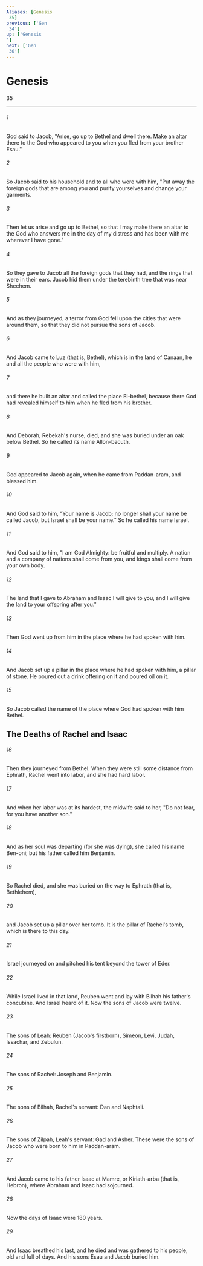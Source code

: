 ```yaml
---
Aliases: [Genesis 35]
previous: ['Gen 34']
up: ['Genesis']
next: ['Gen 36']
---
```

# Genesis 35

***
 

###### 1 
God said to Jacob, "Arise, go up to Bethel and dwell there. Make an altar there to the God who appeared to you when you fled from your brother Esau."  

###### 2 
So Jacob said to his household and to all who were with him, "Put away the foreign gods that are among you and purify yourselves and change your garments.  

###### 3 
Then let us arise and go up to Bethel, so that I may make there an altar to the God who answers me in the day of my distress and has been with me wherever I have gone."  

###### 4 
So they gave to Jacob all the foreign gods that they had, and the rings that were in their ears. Jacob hid them under the terebinth tree that was near Shechem.  

###### 5 
And as they journeyed, a terror from God fell upon the cities that were around them, so that they did not pursue the sons of Jacob.  

###### 6 
And Jacob came to Luz (that is, Bethel), which is in the land of Canaan, he and all the people who were with him,  

###### 7 
and there he built an altar and called the place El-bethel, because there God had revealed himself to him when he fled from his brother.  

###### 8 
And Deborah, Rebekah's nurse, died, and she was buried under an oak below Bethel. So he called its name Allon-bacuth.  

###### 9 
God appeared to Jacob again, when he came from Paddan-aram, and blessed him.  

###### 10 
And God said to him, "Your name is Jacob; no longer shall your name be called Jacob, but Israel shall be your name." So he called his name Israel.  

###### 11 
And God said to him, "I am God Almighty: be fruitful and multiply. A nation and a company of nations shall come from you, and kings shall come from your own body.  

###### 12 
The land that I gave to Abraham and Isaac I will give to you, and I will give the land to your offspring after you."  

###### 13 
Then God went up from him in the place where he had spoken with him.  

###### 14 
And Jacob set up a pillar in the place where he had spoken with him, a pillar of stone. He poured out a drink offering on it and poured oil on it.  

###### 15 
So Jacob called the name of the place where God had spoken with him Bethel.  ## The Deaths of Rachel and Isaac  

###### 16 
Then they journeyed from Bethel. When they were still some distance from Ephrath, Rachel went into labor, and she had hard labor.  

###### 17 
And when her labor was at its hardest, the midwife said to her, "Do not fear, for you have another son."  

###### 18 
And as her soul was departing (for she was dying), she called his name Ben-oni; but his father called him Benjamin.  

###### 19 
So Rachel died, and she was buried on the way to Ephrath (that is, Bethlehem),  

###### 20 
and Jacob set up a pillar over her tomb. It is the pillar of Rachel's tomb, which is there to this day.  

###### 21 
Israel journeyed on and pitched his tent beyond the tower of Eder.  

###### 22 
While Israel lived in that land, Reuben went and lay with Bilhah his father's concubine. And Israel heard of it. Now the sons of Jacob were twelve.  

###### 23 
The sons of Leah: Reuben (Jacob's firstborn), Simeon, Levi, Judah, Issachar, and Zebulun.  

###### 24 
The sons of Rachel: Joseph and Benjamin.  

###### 25 
The sons of Bilhah, Rachel's servant: Dan and Naphtali.  

###### 26 
The sons of Zilpah, Leah's servant: Gad and Asher. These were the sons of Jacob who were born to him in Paddan-aram.  

###### 27 
And Jacob came to his father Isaac at Mamre, or Kiriath-arba (that is, Hebron), where Abraham and Isaac had sojourned.  

###### 28 
Now the days of Isaac were 180 years.  

###### 29 
And Isaac breathed his last, and he died and was gathered to his people, old and full of days. And his sons Esau and Jacob buried him.
